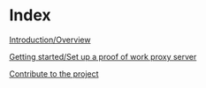# Index

[Introduction/Overview](/overview.md)

[Getting started/Set up a proof of work proxy server](/getting-started/set-up-pow-proxy.md)

[Contribute to the project](/contribute.md)